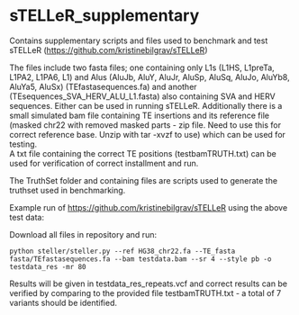# sTELLeR_supplementary
Contains supplementary scripts and files used to benchmark and test sTELLeR (https://github.com/kristinebilgrav/sTELLeR)

The files include two fasta files; one containing only L1s (L1HS, L1preTa, L1PA2, L1PA6, L1) and Alus (AluJb, AluY, AluJr, AluSp, AluSq, AluJo, AluYb8, AluYa5, AluSx) (TEfastasequences.fa) and another (TEsequences_SVA_HERV_ALU_L1.fasta) also containing SVA and HERV sequences. Either can be used in running sTELLeR.
Additionally there is a small simulated bam file containing TE insertions and its reference file (masked chr22 with removed masked parts - zip file. Need to use this for correct reference base. Unzip with tar -xvzf to use) which can be used for testing. \
A txt file containing the correct TE positions (testbamTRUTH.txt) can be used for verification of correct installment and run.


The TruthSet folder and containing files are scripts used to generate the truthset used in benchmarking. 

Example run of https://github.com/kristinebilgrav/sTELLeR using the above test data:

Download all files in repository and run: 

    python steller/steller.py --ref HG38_chr22.fa --TE_fasta fasta/TEfastasequences.fa --bam testdata.bam --sr 4 --style pb -o testdata_res -mr 80
    
Results will be given in testdata_res_repeats.vcf and correct results can be verified by comparing to the provided file testbamTRUTH.txt - a total of 7 variants should be identified.
